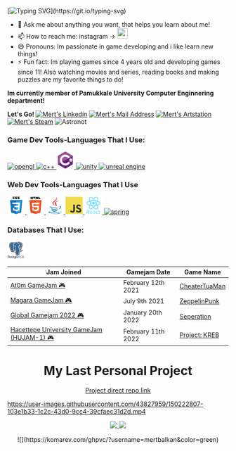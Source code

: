 

[![Typing SVG](https://readme-typing-svg.herokuapp.com?color=%2307F738&size=22&center=true&vCenter=true&lines=Hello+There!+;I'm+Mert+Balkan...;I'm+Curious+in+Game+Dev+Industry!)](https://git.io/typing-svg)

- 💬 Ask me about anything you want, that helps you learn about me!
- 📫 How to reach me: instagram -> <a href = "https://www.instagram.com/mert.honey/"><img src = "https://cdn.icon-icons.com/icons2/1753/PNG/128/iconfinder-social-media-applications-3instagram-4102579_113804.png" width = "24px;" height = "24px;"></a>
- 😄 Pronouns: Im passionate in game developing and i like learn new things!
- ⚡ Fun fact: Im playing games since 4 years old and developing games since 11! Also watching movies and series, reading books and making puzzles are my favorite things to do! 

<strong> Im currently member of Pamukkale University Computer Enginnering department! </strong>

<strong> Let's Go! </strong>
  <a href="https://www.linkedin.com/in/mert-balkan-6515931b9/" target="_blank" rel="nofollow"><img alt="Mert's Linkedin" src="https://img.shields.io/badge/LinkedIn-0077B5?style=for-the-badge&logo=linkedin&logoColor=white" /></a>
  <a href="mailto:mertbalkan3@gmail.com" target="_blank" rel="nofollow"><img alt="Mert's Mail Address" src="https://img.shields.io/badge/Gmail-D14836?style=for-the-badge&logo=gmail&logoColor=white" /></a>
  <a href="https://www.artstation.com/mertbalkan7" target="_blank" rel="nofollow"><img alt="Mert's Artstation" src="https://camo.githubusercontent.com/98b30855da3ae8848a668b1cf87f892146be7c900e4036bd96fda770efc91e9a/68747470733a2f2f696d672e736869656c64732e696f2f7374617469632f76313f7374796c653d666f722d7468652d6261646765266d6573736167653d41727453746174696f6e26636f6c6f723d323232323232266c6f676f3d41727453746174696f6e266c6f676f436f6c6f723d313341464630266c6162656c3d" /></a>
  <a href="https://steamcommunity.com/id/TheMOON0/" target="_blank" rel="nofollow"><img alt="Mert's Steam" src="https://camo.githubusercontent.com/816a28a81b935f09bbe32600de30a1c29ea2bbc63b932eaeb7c00d2726e22971/68747470733a2f2f696d672e736869656c64732e696f2f7374617469632f76313f7374796c653d666f722d7468652d6261646765266d6573736167653d537465616d26636f6c6f723d303030303030266c6f676f3d537465616d266c6f676f436f6c6f723d464646464646266c6162656c3d"
/></a>
![Astronot](https://user-images.githubusercontent.com/43827959/121675693-6a3d5980-cabc-11eb-9f39-fe7999c861f7.gif)
  

<h3 align="left">Game Dev Tools-Languages That I Use:</h3>
<p align="left">
<a href="https://www.opengl.org//" target="_blank"> <img src="https://www.opengl.org/img/opengl_logo.png" alt="opengl" width="73" height="40"/> </a> 
<a href="https://www.cplusplus.com/" target="_blank"> <img src="https://upload.wikimedia.org/wikipedia/commons/thumb/1/18/ISO_C%2B%2B_Logo.svg/150px-ISO_C%2B%2B_Logo.svg.png" alt="c++" width="40" height="40"/> </a> 
<a href="https://www.w3schools.com/cs/" target="_blank"> <img src="https://raw.githubusercontent.com/devicons/devicon/master/icons/csharp/csharp-original.svg" alt="csharp" width="40" height="40"/> </a> 
<a href="https://unity.com/" target="_blank"> <img src="https://1000logos.net/wp-content/uploads/2020/08/Unity-Logo.png" alt="unity" width="70" height="40"/> </a> 
<a href="https://www.unrealengine.com/en-US/" target="_blank"> <img src="https://upload.wikimedia.org/wikipedia/commons/thumb/2/20/UE_Logo_Black_Centered.svg/800px-UE_Logo_Black_Centered.svg.png" alt="unreal engine" width="40" height="40"/> </a> 
  

  
<h3 align="left">Web Dev Tools-Languages That I Use</h3>
<p align="left">
<a href="https://www.w3schools.com/css/" target="_blank"> <img src="https://raw.githubusercontent.com/devicons/devicon/master/icons/css3/css3-original-wordmark.svg" alt="css3" width="40" height="40"/> </a> 
<a href="https://www.w3.org/html/" target="_blank"> <img src="https://raw.githubusercontent.com/devicons/devicon/master/icons/html5/html5-original-wordmark.svg" alt="html5" width="40" height="40"/> </a>
<a href="https://www.java.com" target="_blank"> <img src="https://raw.githubusercontent.com/devicons/devicon/master/icons/java/java-original.svg" alt="java" width="40" height="40"/> </a> 
<a href="https://developer.mozilla.org/en-US/docs/Web/JavaScript" target="_blank"> <img src="https://raw.githubusercontent.com/devicons/devicon/master/icons/javascript/javascript-original.svg" alt="javascript" width="40" height="40"/> </a>
<a href="https://reactjs.org/" target="_blank"> <img src="https://raw.githubusercontent.com/devicons/devicon/master/icons/react/react-original-wordmark.svg" alt="react" width="40" height="40"/> </a> 
<a href="https://spring.io/" target="_blank"> <img src="https://www.vectorlogo.zone/logos/springio/springio-icon.svg" alt="spring" width="40" height="40"/> </a> </p>



<h3 align="left">Databases That I Use:</h3>
<p align="left">
<href="https://www.postgresql.org" target="_blank"> <img src="https://raw.githubusercontent.com/devicons/devicon/master/icons/postgresql/postgresql-original-wordmark.svg" alt="postgresql" width="40" height="40"/> </a> 
  
| Jam Joined  | Gamejam Date | Game Name|
| ------------- | ------------- | ------------- |
| <a href = "https://itch.io/jam/atom-gamejam-2" align = "center">At0m GameJam 🎮</a>| February 12th 2021  | <a href = "https://cooperss.itch.io/cheater-tua-man">CheaterTuaMan</a>|
| <a href = "https://itch.io/jam/magara-jam-3"> Magara GameJam 🎮</a> | July 9th 2021  |  <a href = "https://cooperss.itch.io/zeppelinpunk">ZeppelinPunk</a>|
|  <a href = "https://globalgamejam.org/">Global Gamejam 2022 🎮</a> | January 20th 2022  | <a href = "https://globalgamejam.org/2022/games/seperation-0">Seperation</a>|
| <a href = "https://itch.io/jam/hujam">Hacettepe University GameJam (HUJAM-1) 🎮 | February 11th 2022  | <a href = "https://verte-x.itch.io/project-creb">Project: KREB</a>|

<h1 align="center">My Last Personal Project</h1>
<p align = "center"><a href = "https://github.com/MertBalkan/Mucilage-Game">Project direct repo link</a></p>



https://user-images.githubusercontent.com/43827959/150222807-103e1b33-1c2c-43d0-9cc4-39cfaec31d2d.mp4


  
<p align="center">
<a href="https://github.com/MertBalkan">
<img height="160em" src="https://github-readme-stats.vercel.app/api?username=MertBalkan&theme=great-gatsby&show_icons=true&include_all_commits=true&count_private=true" />
</a>
<a href="https://github.com/MertBalkan">
<img height="160em" src="https://github-readme-stats.vercel.app/api/top-langs/?username=MertBalkan&layout=compact&theme=great-gatsby" />
</a>
</p>

<div align = "center"> 
  ![](https://komarev.com/ghpvc/?username=mertbalkan&color=green) </div>

  
 

